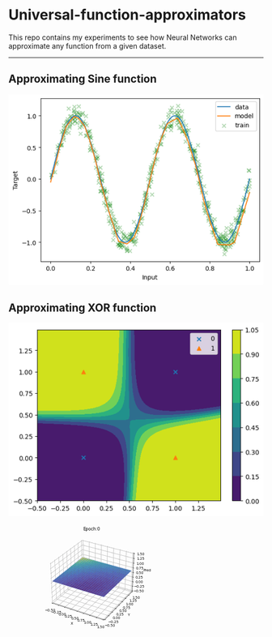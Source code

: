 # Universal-function-approximators
This repo contains my experiments to see how Neural Networks can approximate any function from a given dataset.

---
## Approximating Sine function 
![images/sine.png](images/sine.png)

## Approximating XOR function
![images/xor2.png](images/xor2.png)
![XOR Animation](images/xor_nn_animation.gif)
